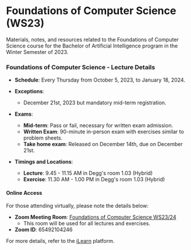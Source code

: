 # Foundations of Computer Science (WS23)
Materials, notes, and resources related to the Foundations of Computer Science course for the Bachelor of Artificial Intelligence program in the Winter Semester of 2023.

### Foundations of Computer Science - Lecture Details

- **Schedule**: Every Thursday from October 5, 2023, to January 18, 2024.  
- **Exceptions**:
  - December 21st, 2023 but mandatory mid-term registration.
 
- **Exams**:
  - **Mid-term**: Pass or fail, necessary for written exam admission.
  - **Written Exam**: 90-minute in-person exam with exercises similar to problem sheets.
  - **Take home exam**: Released on December 14th, due on December 21st.

- **Timings and Locations**:
  - **Lecture**: 9.45 - 11.15 AM in Degg's room 1.03 (Hybrid)
  - **Exercise**: 11.30 AM - 1.00 PM in Degg's room 1.03 (Hybrid)

#### Online Access
For those attending virtually, please note the details below:

- **Zoom Meeting Room**: [Foundations of Computer Science WS23/24](https://th-deg-de.zoom.us/j/66427975401?pwd=NUZ5SG9IaVRnL2V2TGgxcVhhZ2xJdz09)
  - This room will be used for all lectures and exercises.
- **Zoom ID**: 65492104246

For more details, refer to the [iLearn](https://ilearn.th-deg.de/course/view.php?id=17885) platform.
